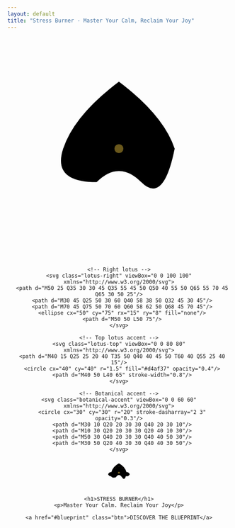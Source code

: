 ```yaml
---
layout: default
title: "Stress Burner - Master Your Calm, Reclaim Your Joy"
---
```


<!-- Hero Section with Watercolor Background -->
<header class="hero-section">
  <!-- Watercolor Bleed Effects -->
  <div class="watercolor-bleed"></div>
  
  <!-- Gold Botanical Line Art Overlays -->
  <div class="botanical-overlay">
    <!-- Left lotus -->
    <svg class="lotus-left" viewBox="0 0 100 100" xmlns="http://www.w3.org/2000/svg">
      <path d="M50 20 Q30 35 25 50 T40 65 Q50 55 60 65 T75 50 Q70 35 50 20"/>
      <path d="M50 50 Q35 45 25 50 Q30 60 40 58 Q45 52 50 50"/>
      <path d="M50 50 Q65 45 75 50 Q70 60 60 58 Q55 52 50 50"/>
      <circle cx="50" cy="50" r="2" fill="#d4af37" opacity="0.5"/>
      <path d="M50 65 L50 80" stroke-width="1"/>
    </svg>
    
    <!-- Right lotus -->
    <svg class="lotus-right" viewBox="0 0 100 100" xmlns="http://www.w3.org/2000/svg">
      <path d="M50 25 Q35 30 30 45 Q35 55 45 50 Q50 40 55 50 Q65 55 70 45 Q65 30 50 25"/>
      <path d="M30 45 Q25 50 30 60 Q40 58 38 50 Q32 45 30 45"/>
      <path d="M70 45 Q75 50 70 60 Q60 58 62 50 Q68 45 70 45"/>
      <ellipse cx="50" cy="75" rx="15" ry="8" fill="none"/>
      <path d="M50 50 L50 75"/>
    </svg>
    
    <!-- Top lotus accent -->
    <svg class="lotus-top" viewBox="0 0 80 80" xmlns="http://www.w3.org/2000/svg">
      <path d="M40 15 Q25 25 20 40 T35 50 Q40 40 45 50 T60 40 Q55 25 40 15"/>
      <circle cx="40" cy="40" r="1.5" fill="#d4af37" opacity="0.4"/>
      <path d="M40 50 L40 65" stroke-width="0.8"/>
    </svg>
    
    <!-- Botanical accent -->
    <svg class="botanical-accent" viewBox="0 0 60 60" xmlns="http://www.w3.org/2000/svg">
      <circle cx="30" cy="30" r="20" stroke-dasharray="2 3" opacity="0.3"/>
      <path d="M30 10 Q20 20 30 30 Q40 20 30 10"/>
      <path d="M10 30 Q20 20 30 30 Q20 40 10 30"/>
      <path d="M50 30 Q40 20 30 30 Q40 40 50 30"/>
      <path d="M30 50 Q20 40 30 30 Q40 40 30 50"/>
    </svg>
  </div>
  
  <div class="hero-content">
    <!-- Main lotus logo -->
    <div class="logo-placeholder">
      <svg width="70" height="70" viewBox="0 0 100 100" xmlns="http://www.w3.org/2000/svg">
        <!-- Center lotus flower -->
        <path d="M50 15 Q30 25 25 45 T40 60 Q50 45 60 60 T75 45 Q70 25 50 15" stroke-width="1.5"/>
        <!-- Left petal -->
        <path d="M30 45 Q20 40 15 50 Q20 60 30 55 Q35 48 30 45" stroke-width="1.2"/>
        <!-- Right petal -->
        <path d="M70 45 Q80 40 85 50 Q80 60 70 55 Q65 48 70 45" stroke-width="1.2"/>
        <!-- Stem -->
        <path d="M50 60 L50 85" stroke-width="2"/>
        <!-- Center detail -->
        <circle cx="50" cy="45" r="3" fill="#d4af37" opacity="0.6"/>
        <!-- Decorative dots -->
        <circle cx="50" cy="25" r="1" fill="#d4af37" opacity="0.4"/>
        <circle cx="40" cy="30" r="1" fill="#d4af37" opacity="0.4"/>
        <circle cx="60" cy="30" r="1" fill="#d4af37" opacity="0.4"/>
      </svg>
    </div>
    
    <h1>STRESS BURNER</h1>
    <p>Master Your Calm. Reclaim Your Joy</p>
    
    <a href="#blueprint" class="btn">DISCOVER THE BLUEPRINT</a>
  </div>
</header>
